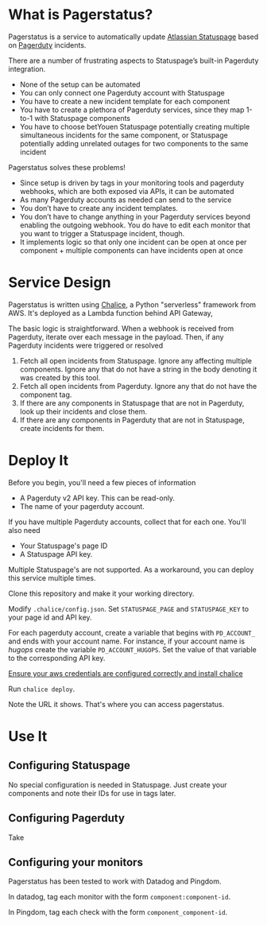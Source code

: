 # What is Pagerstatus?

Pagerstatus is a service to automatically update [Atlassian Statuspage](https://www.statuspage.io/) based on [Pagerduty](https://www.pagerduty.com/) incidents.

There are a number of frustrating aspects to Statuspage’s built-in Pagerduty integration.

* None of the setup can be automated
* You can only connect one Pagerduty account with Statuspage
* You have to create a new incident template for each component
* You have to create a plethora of Pagerduty services, since they map 1-to-1 with Statuspage components
* You have to choose betYouen Statuspage potentially creating multiple simultaneous incidents for the same component, or Statuspage potentially adding unrelated outages for two components to the same incident

Pagerstatus solves these problems!

* Since setup is driven by tags in your monitoring tools and pagerduty webhooks, which are both exposed via APIs, it can be automated
* As many Pagerduty accounts as needed can send to the service 
* You don’t have to create any incident templates.
* You don’t have to change anything in your Pagerduty services beyond enabling the outgoing webhook. You do have to edit each monitor that you want to trigger a Statuspage incident, though.
* It implements logic so that only one incident can be open at once per component + multiple components can have incidents open at once

# Service Design

Pagerstatus is written using [Chalice](https://github.com/aws/chalice), a Python "serverless" framework from AWS. It's deployed as a Lambda function behind API Gateway,

The basic logic is straightforward. When a webhook is received from Pagerduty, iterate over each message in the payload. Then, if any Pagerduty incidents were triggered or resolved

1. Fetch all open incidents from Statuspage. Ignore any affecting multiple components. Ignore any that do not have a string in the body denoting it was created by this tool.
1. Fetch all open incidents from Pagerduty. Ignore any that do not have the component tag.
1. If there are any components in Statuspage that are not in Pagerduty, look up their incidents and close them.
1. If there are any components in Pagerduty that are not in Statuspage, create incidents for them.


# Deploy It

Before you begin, you'll need a few pieces of information

* A Pagerduty v2 API key. This can be read-only.
* The name of your pagerduty account.

If you have multiple Pagerduty accounts, collect that for each one. You'll also need

* Your Statuspage's page ID
* A Statuspage API key.

Multiple Statuspage's are not supported. As a workaround, you can deploy this service multiple times.

Clone this repository and make it your working directory.

Modify `.chalice/config.json`. Set `STATUSPAGE_PAGE` and `STATUSPAGE_KEY` to your page id and API key.

For each pagerduty account, create a variable that begins with `PD_ACCOUNT_` and ends with your account name. For instance, if your account name is _hugops_ create the variable `PD_ACCOUNT_HUGOPS`. Set the value of that variable to the corresponding API key.

[Ensure your aws credentials are configured correctly and install chalice](http://chalice.readthedocs.io/en/latest/quickstart.html)

Run `chalice deploy`.

Note the URL it shows. That's where you can access pagerstatus.

# Use It

## Configuring Statuspage

No special configuration is needed in Statuspage. Just create your components and note their IDs for use in tags later.

## Configuring Pagerduty

Take

## Configuring your monitors

Pagerstatus has been tested to work with Datadog and Pingdom.

In datadog, tag each monitor with the form `component:component-id`.

In Pingdom, tag each check with the form `component_component-id`.